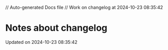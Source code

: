// Auto-generated Docs file
// Work on changelog at 2024-10-23 08:35:42
# Notes about changelog
Updated on 2024-10-23 08:35:42
